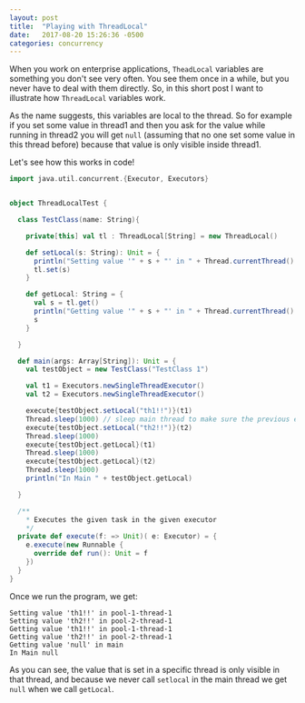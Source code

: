 ```yaml
---
layout: post
title:  "Playing with ThreadLocal"
date:   2017-08-20 15:26:36 -0500
categories: concurrency
---
```

When you work on enterprise applications, `TheadLocal` variables are something you don't see very often. You see them once in a while, but you never have to deal with them directly. So, in this short post I want to illustrate how `ThreadLocal` variables work. 

<!--description-->
As the name suggests, this variables are local to the thread. So for example if you set some value in thread1 and then you ask for the value while running in thread2 you will get `null` (assuming that no one set some value in this thread before) because that value is only visible inside thread1.

Let's see how this works in code!

```scala
import java.util.concurrent.{Executor, Executors}


object ThreadLocalTest {

  class TestClass(name: String){

    private[this] val tl : ThreadLocal[String] = new ThreadLocal()

    def setLocal(s: String): Unit = {
      println("Setting value '" + s + "' in " + Thread.currentThread().getName)
      tl.set(s)
    }

    def getLocal: String = {
      val s = tl.get()
      println("Getting value '" + s + "' in " + Thread.currentThread().getName)
      s
    }

  }

  def main(args: Array[String]): Unit = {
    val testObject = new TestClass("TestClass 1")

    val t1 = Executors.newSingleThreadExecutor()
    val t2 = Executors.newSingleThreadExecutor()

    execute{testObject.setLocal("th1!!")}(t1)
    Thread.sleep(1000) // sleep main thread to make sure the previous execution has run
    execute{testObject.setLocal("th2!!")}(t2)
    Thread.sleep(1000)
    execute{testObject.getLocal}(t1)
    Thread.sleep(1000)
    execute{testObject.getLocal}(t2)
    Thread.sleep(1000)
    println("In Main " + testObject.getLocal)

  }

  /**
    * Executes the given task in the given executor
    */
  private def execute(f: => Unit)( e: Executor) = {
    e.execute(new Runnable {
      override def run(): Unit = f
    })
  }
}
```

Once we run the program, we get:

```
Setting value 'th1!!' in pool-1-thread-1
Setting value 'th2!!' in pool-2-thread-1
Getting value 'th1!!' in pool-1-thread-1
Getting value 'th2!!' in pool-2-thread-1
Getting value 'null' in main
In Main null
```

As you can see, the value that is set in a specific thread is only visible in that thread, and because we never call `setlocal` in the main thread we get `null` when we call `getLocal`.

